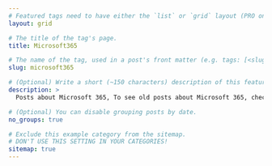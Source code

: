 ```yaml
---
# Featured tags need to have either the `list` or `grid` layout (PRO only).
layout: grid

# The title of the tag's page.
title: Microsoft365

# The name of the tag, used in a post's front matter (e.g. tags: [<slug>]).
slug: microsoft365

# (Optional) Write a short (~150 characters) description of this featured tag.
description: >
  Posts about Microsoft 365, To see old posts about Microsoft 365, check out the [Microsoft 365](https://mohamadamer.com/blog/microsoft365) category.

# (Optional) You can disable grouping posts by date.
no_groups: true

# Exclude this example category from the sitemap.
# DON'T USE THIS SETTING IN YOUR CATEGORIES!
sitemap: true
---
```

